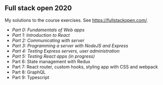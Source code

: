 ## Full stack open 2020

My solutions to the course exercises. See https://fullstackopen.com/.

- *Part 0: Fundamentals of Web apps*
- *Part 1: Introduction to React*
- *Part 2: Communicating with server*
- *Part 3: Programming a server with NodeJS and Express*
- *Part 4: Testing Express servers, user administration*
- *Part 5: Testing React apps (in progress)*
- Part 6: State management with Redux
- Part 7: React router, custom hooks, styling app with CSS and webpack
- Part 8: GraphQL
- Part 9: Typescript
